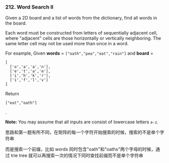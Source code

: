 ### 212. Word Search II

Given a 2D board and a list of words from the dictionary, find all words in the board.

Each word must be constructed from letters of sequentially adjacent cell, where "adjacent" cells are those horizontally or vertically neighboring. The same letter cell may not be used more than once in a word.

For example,
Given **words** = `["oath","pea","eat","rain"]` and **board** =

```
[
  ['o','a','a','n'],
  ['e','t','a','e'],
  ['i','h','k','r'],
  ['i','f','l','v']
]
```

Return 

```
["eat","oath"]
```

.

**Note:**
You may assume that all inputs are consist of lowercase letters `a-z`.



思路和第一题有所不同，在矩阵的每一个字符开始搜索的时候，搜索的不是单个字符串

而是搜索一个前缀，比如 words 同时包含"oath"和"oaths"两个字母的时候，通过 trie tree 就可以再搜索一次的情况下同时查找前缀而不是单个字符串